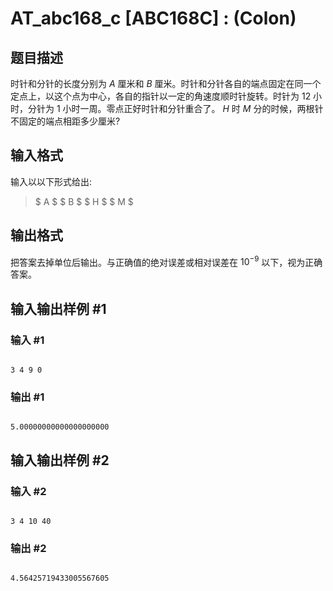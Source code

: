 # AT_abc168_c [ABC168C] : (Colon)

## 题目描述

时针和分针的长度分别为 $A$ 厘米和 $B$ 厘米。时针和分针各自的端点固定在同一个定点上，以这个点为中心，各自的指针以一定的角速度顺时针旋转。时针为 $12$ 小时，分针为 $1$ 小时一周。零点正好时针和分针重合了。 $H$ 时 $M$ 分的时候，两根针不固定的端点相距多少厘米?

## 输入格式

输入以以下形式给出:
> $ A $ $ B $ $ H $ $ M $

## 输出格式

把答案去掉单位后输出。与正确值的绝对误差或相对误差在 $10^{-9}$ 以下，视为正确答案。

## 输入输出样例 #1

### 输入 #1

```
3 4 9 0
```

### 输出 #1

```
5.00000000000000000000
```

## 输入输出样例 #2

### 输入 #2

```
3 4 10 40
```

### 输出 #2

```
4.56425719433005567605
```